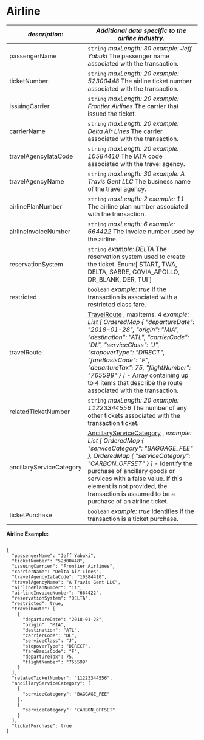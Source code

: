 
# Airline

| *description*:   | *Additional data specific to the airline industry.*|
|----|----|
| passengerName |   ``` string ```   *maxLength: 30 example: Jeff Yabuki* The passenger name associated with the transaction.|
| ticketNumber |   ``` string ```   *maxLength: 20 example: 52300448* The airline ticket number associated with the transaction.|
| issuingCarrier |  ``` string ```   *maxLength: 20 example: Frontier Airlines* The carrier that issued the ticket.|
| carrierName |  ``` string ```   *maxLength: 20 example: Delta Air Lines* The carrier associated with the transaction.|
| travelAgencyIataCode | 	 ``` string ```   *maxLength: 20 example: 10584410* The IATA code associated with the travel agency.|
| travelAgencyName | 	 ``` string ```   *maxLength: 30 example: A Travis Gent LLC* The business name of the travel agency.|
| airlinePlanNumber | 	 ``` string ```   *maxLength: 2 example: 11* The airline plan number associated with the transaction.|
| airlineInvoiceNumber | 	 ``` string ```   *maxLength: 6 example: 664422* The invoice number used by the airline.|
| reservationSystem | 	 ``` string ```   *example: DELTA* The reservation system used to create the ticket. Enum:[ START, TWA, DELTA, SABRE, COVIA_APOLLO, DR_BLANK, DER, TUI ]|
| restricted | 	 ``` boolean ```   *example: true* If the transaction is associated with a restricted class fare.|
| travelRoute |  [TravelRoute](?path=docs/schemas-md/TravelRoute.md) , maxItems: 4 *example: List [ OrderedMap { "departureDate": "2018-01-28", "origin": "MIA", "destination": "ATL", "carrierCode": "DL", "serviceClass": "J", "stopoverType": "DIRECT", "fareBasisCode": "F", "departureTax": 75, "flightNumber": "765599" } ]*  -  Array containing up to 4 items that describe the route associated with the transaction.|
| relatedTicketNumber |  ``` string ```   *maxLength: 20 example: 11223344556* The number of any other tickets associated with the transaction ticket.|
| ancillaryServiceCategory |  [AncillaryServiceCategory](?path=docs/schemas-md/AncillaryServiceCategory.md) , *example: List [ OrderedMap { "serviceCategory": "BAGGAGE_FEE" }, OrderedMap { "serviceCategory": "CARBON_OFFSET" } ]*  -  Identify the purchase of ancillary goods or services with a false value. If this element is not provided, the transaction is assumed to be a purchase of an airline ticket.|
| ticketPurchase |  ``` boolean ```   *example: true* Identifies if the transaction is a ticket purchase.|

**Airline Example:**

```{r}

{
  "passengerName": "Jeff Yabuki",
  "ticketNumber": "52300448",
  "issuingCarrier": "Frontier Airlines",
  "carrierName": "Delta Air Lines",
  "travelAgencyIataCode": "10584410",
  "travelAgencyName": "A Travis Gent LLC",
  "airlinePlanNumber": "11",
  "airlineInvoiceNumber": "664422",
  "reservationSystem": "DELTA",
  "restricted": true,
  "travelRoute": [
    {
      "departureDate": "2018-01-28",
      "origin": "MIA",
      "destination": "ATL",
      "carrierCode": "DL",
      "serviceClass": "J",
      "stopoverType": "DIRECT",
      "fareBasisCode": "F",
      "departureTax": 75,
      "flightNumber": "765599"
    }
  ],
  "relatedTicketNumber": "11223344556",
  "ancillaryServiceCategory": [
    {
      "serviceCategory": "BAGGAGE_FEE"
    },
    {
      "serviceCategory": "CARBON_OFFSET"
    }
  ],
  "ticketPurchase": true
}
```




